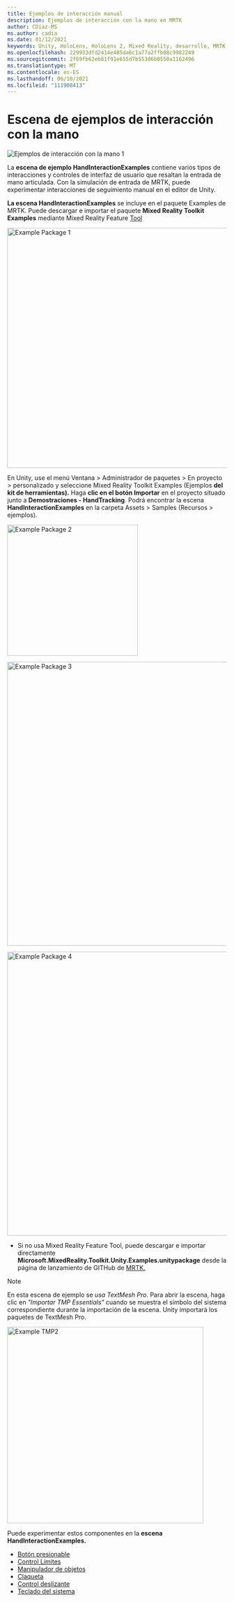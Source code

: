 ```yaml
---
title: Ejemplos de interacción manual
description: Ejemplos de interacción con la mano en MRTK
author: CDiaz-MS
ms.author: cadia
ms.date: 01/12/2021
keywords: Unity, HoloLens, HoloLens 2, Mixed Reality, desarrollo, MRTK, interacciones con las manos, control de límites, botones presionables,
ms.openlocfilehash: 229933dfd2414e485da6c1a77a2ffb08c9982249
ms.sourcegitcommit: 2f69fb62eb81f91e655d7b55306b0550a1162496
ms.translationtype: MT
ms.contentlocale: es-ES
ms.lasthandoff: 06/10/2021
ms.locfileid: "111908413"
---
```

# <a name="hand-interaction-examples-scene"></a>Escena de ejemplos de interacción con la mano

![Ejemplos de interacción con la mano 1](../images/hand-interaction-examples/MRTK_HandInteractionExamples.png)

La **escena de ejemplo HandInteractionExamples** contiene varios tipos de interacciones y controles de interfaz de usuario que resaltan la entrada de mano articulada. Con la simulación de entrada de MRTK, puede experimentar interacciones de seguimiento manual en el editor de Unity. 

**La escena HandInteractionExamples** se incluye en el paquete Examples de MRTK. Puede descargar e importar el paquete **Mixed Reality Toolkit Examples** mediante Mixed Reality Feature [Tool](/windows/mixed-reality/develop/unity/welcome-to-mr-feature-tool)

<img src="../images/hand-interaction-examples/MRTK_Examples_Package_MRFT.png" width="550" alt="Example Package 1"><br/>

En Unity, use el menú Ventana > Administrador de paquetes > En proyecto > personalizado y seleccione Mixed Reality Toolkit Examples (Ejemplos **del kit de herramientas).** Haga **clic en el botón Importar** en el proyecto situado junto a **Demostraciones - HandTracking**. Podrá encontrar la escena **HandInteractionExamples** en la carpeta Assets > Samples (Recursos > ejemplos).

<img src="../images/hand-interaction-examples/MRTK_Examples_Package_2.png" width="300" alt="Example Package 2"><br/>

<img src="../images/hand-interaction-examples/MRTK_Examples_Package_3.png" width="650" alt="Example Package 3"><br/>

<img src="../images/hand-interaction-examples/MRTK_Examples_Package_4.png" width="650" alt="Example Package 4"><br/>

* Si no usa Mixed Reality Feature Tool, puede descargar e importar directamente **Microsoft.MixedReality.Toolkit.Unity.Examples.unitypackage** desde la página de lanzamiento de GITHub de [MRTK.](https://github.com/microsoft/MixedRealityToolkit-Unity/releases)

> [!NOTE]
> En esta escena de ejemplo se *usa TextMesh Pro*. Para abrir la escena, haga clic en *"Importar TMP Essentials"* cuando se muestra el símbolo del sistema correspondiente durante la importación de la escena. Unity importará los paquetes de TextMesh Pro.

<img src="../images/hand-interaction-examples/MRTK_Examples_TMP2.png" width="450" alt="Example TMP2">



Puede experimentar estos componentes en la **escena HandInteractionExamples.**

- [Botón presionable](../ux-building-blocks/button.md)
- [Control Límites](../ux-building-blocks/bounds-control.md)
- [Manipulador de objetos](../ux-building-blocks/object-manipulator.md)
- [Claqueta](../ux-building-blocks/slate.md)
- [Control deslizante](../ux-building-blocks/sliders.md)
- [Teclado del sistema](../ux-building-blocks/system-keyboard.md)
